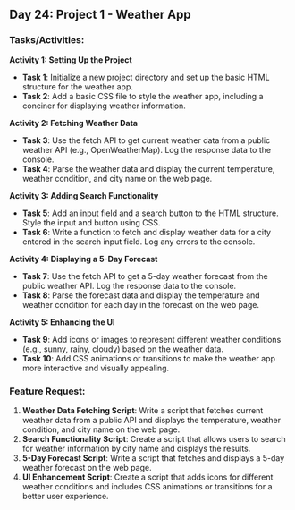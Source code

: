 ## Day 24: Project 1 - Weather App

### Tasks/Activities:

**Activity 1: Setting Up the Project**
- **Task 1**: Initialize a new project directory and set up the basic HTML structure for the weather app.
- **Task 2**: Add a basic CSS file to style the weather app, including a conciner for displaying weather information.


**Activity 2: Fetching Weather Data**
- **Task 3**: Use the fetch API to get current weather data from a public weather API (e.g., OpenWeatherMap). Log the response data to the console.
- **Task 4**: Parse the weather data and display the current temperature, weather condition, and city name on the web page.


**Activity 3: Adding Search Functionality**
- **Task 5**: Add an input field and a search button to the HTML structure. Style the input and button using CSS.
- **Task 6**: Write a function to fetch and display weather data for a city entered in the search input field. Log any errors to the console.


**Activity 4: Displaying a 5-Day Forecast**
- **Task 7**: Use the fetch API to get a 5-day weather forecast from the public weather API. Log the response data to the console.
- **Task 8**: Parse the forecast data and display the temperature and weather condition for each day in the forecast on the web page.


**Activity 5: Enhancing the UI**
- **Task 9**: Add icons or images to represent different weather conditions (e.g., sunny, rainy, cloudy) based on the weather data. 
- **Task 10**: Add CSS animations or transitions to make the weather app more interactive and visually appealing.



### Feature Request:

1. **Weather Data Fetching Script**: Write a script that fetches current weather data from a public API and displays the temperature, weather condition, and city name on the web page.
2. **Search Functionality Script**: Create a script that allows users to search for weather information by city name and displays the results.
3. **5-Day Forecast Script**: Write a script that fetches and displays a 5-day weather forecast on the web page.
4. **UI Enhancement Script**: Create a script that adds icons for different weather conditions and includes CSS animations or transitions for a better user experience.
